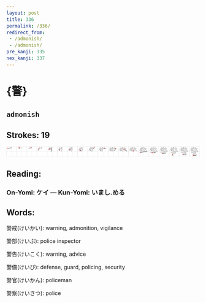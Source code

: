 ```yaml
---
layout: post
title: 336
permalink: /336/
redirect_from:
 - /admonish/
 - /admonish/
pre_kanji: 335
nex_kanji: 337
---
```


# {警}

## `admonish`

## Strokes: 19

<div class="stroke"><img src="../images/E8ADA6.png" /></div>

## Reading:

### On-Yomi: ケイ &mdash; Kun-Yomi: いまし.める

## Words:

警戒(けいかい): warning, admonition, vigilance

警部(けいぶ): police inspector

警告(けいこく): warning, advice

警備(けいび): defense, guard, policing, security

警官(けいかん): policeman

警察(けいさつ): police
